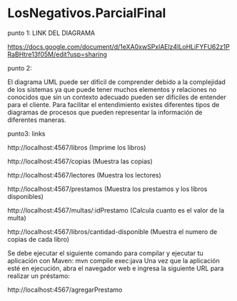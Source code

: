 # LosNegativos.ParcialFinal


punto 1: LINK DEL DIAGRAMA 


https://docs.google.com/document/d/1eXA0xwSPxlAElz4ILoHLiFYFU62z1PRaBHtre13f05M/edit?usp=sharing


punto 2:


El diagrama UML puede ser difícil de comprender debido a la complejidad de los sistemas ya que puede tener muchos elementos y relaciones no conocidos que sin un contexto adecuado pueden ser difíciles de entender para el cliente. 
Para facilitar el entendimiento existes diferentes tipos de diagramas de procesos que pueden representar la información de diferentes maneras.



punto3: links


http://localhost:4567/libros (Imprime los libros)

http://localhost:4567/copias (Muestra las copias) 

http://localhost:4567/lectores (Muestra los lectores) 

http://localhost:4567/prestamos (Muestra los prestamos y los libros disponibles) 

http://localhost:4567/multas/:idPrestamo (Calcula cuanto es el valor de la multa) 

http://localhost:4567/libros/cantidad-disponible (Muestra el numero de copias de cada libro)

Se debe ejecutar el siguiente comando para compilar y ejecutar tu aplicación con Maven: mvn compile exec:java Una vez que la aplicación esté en ejecución, abra el navegador web e ingresa la siguiente URL para realizar un préstamo: 

http://localhost:4567/agregarPrestamo
